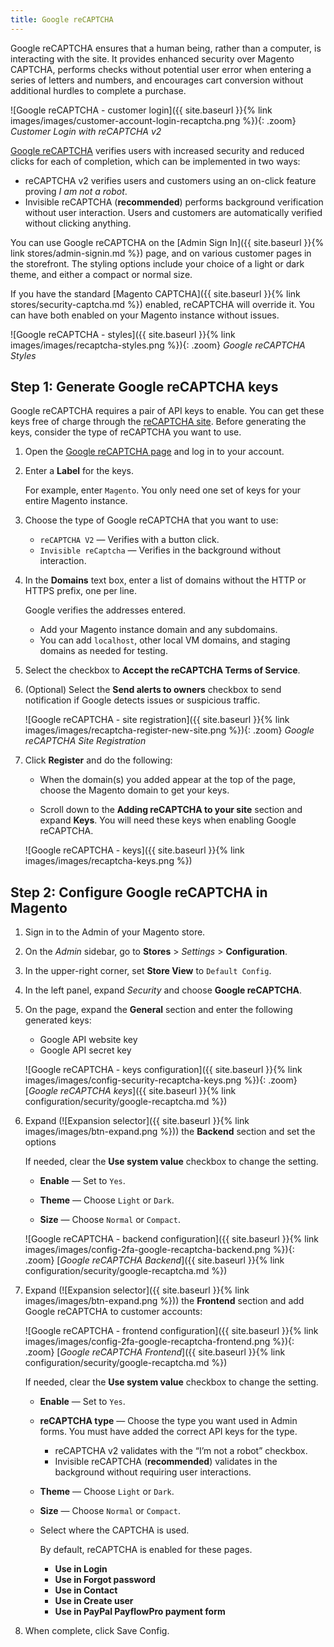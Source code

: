 ```yaml
---
title: Google reCAPTCHA
---
```


Google reCAPTCHA ensures that a human being, rather than a computer, is interacting with the site. It provides enhanced security over Magento CAPTCHA, performs checks without potential user error when entering a series of letters and numbers, and encourages cart conversion without additional hurdles to complete a purchase.

![Google reCAPTCHA - customer login]({{ site.baseurl }}{% link images/images/customer-account-login-recaptcha.png %}){: .zoom}
_Customer Login with reCAPTCHA v2_

[Google reCAPTCHA][1] verifies users with increased security and reduced clicks for each of completion, which can be implemented in two ways:

- reCAPTCHA v2 verifies users and customers using an on-click feature proving _I am not a robot_.
- Invisible reCAPTCHA (**recommended**) performs background verification without user interaction. Users and customers are automatically verified without clicking anything.

You can use Google reCAPTCHA on the [Admin Sign In]({{ site.baseurl }}{% link stores/admin-signin.md %}) page, and on various customer pages in the storefront. The styling options include your choice of a light or dark theme, and either a compact or normal size.

If you have the standard [Magento CAPTCHA]({{ site.baseurl }}{% link stores/security-captcha.md %}) enabled, reCAPTCHA will override it. You can have both enabled on your Magento instance without issues.

![Google reCAPTCHA - styles]({{ site.baseurl }}{% link images/images/recaptcha-styles.png %}){: .zoom}
_Google reCAPTCHA Styles_

## Step 1: Generate Google reCAPTCHA keys

Google reCAPTCHA requires a pair of API keys to enable. You can get these keys free of charge through the [reCAPTCHA site][2]. Before generating the keys, consider the type of reCAPTCHA you want to use.

1. Open the [Google reCAPTCHA page][2] and log in to your account.

1. Enter a **Label** for the keys.

   For example, enter `Magento`. You only need one set of keys for your entire Magento instance.

1. Choose the type of Google reCAPTCHA that you want to use:

    - `reCAPTCHA V2` — Verifies with a button click.
    - `Invisible reCaptcha` — Verifies in the background without interaction.

1. In the **Domains** text box, enter a list of domains without the HTTP or HTTPS prefix, one per line.

   Google verifies the addresses entered.

    - Add your Magento instance domain and any subdomains.
    - You can add `localhost`, other local VM domains, and staging domains as needed for testing.

1. Select the checkbox to **Accept the reCAPTCHA Terms of Service**.

1. (Optional) Select the **Send alerts to owners** checkbox to send notification if Google detects issues or suspicious traffic.

    ![Google reCAPTCHA - site registration]({{ site.baseurl }}{% link images/images/recaptcha-register-new-site.png %}){: .zoom}
    _Google reCAPTCHA Site Registration_

1. Click **Register** and do the following:

    - When the domain(s) you added appear at the top of the page, choose the Magento domain to get your keys.

    - Scroll down to the **Adding reCAPTCHA to your site** section and expand **Keys**. You will need these keys when enabling Google reCAPTCHA.

    ![Google reCAPTCHA - keys]({{ site.baseurl }}{% link images/images/recaptcha-keys.png %})

## Step 2: Configure Google reCAPTCHA in Magento

1. Sign in to the Admin of your Magento store.

1. On the _Admin_ sidebar, go to **Stores** > _Settings_ > **Configuration**.

1. In the upper-right corner, set **Store View** to `Default Config`.

1. In the left panel, expand _Security_ and choose **Google reCAPTCHA**.

1. On the page, expand the **General** section and enter the following generated keys:

    - Google API website key
    - Google API secret key

    ![Google reCAPTCHA - keys configuration]({{ site.baseurl }}{% link images/images/config-security-recaptcha-keys.png %}){: .zoom}
    [_Google reCAPTCHA keys_]({{ site.baseurl }}{% link configuration/security/google-recaptcha.md %})

1. Expand (![Expansion selector]({{ site.baseurl }}{% link images/images/btn-expand.png %})) the **Backend** section and set the options

   If needed, clear the **Use system value** checkbox to change the setting.

    - **Enable** — Set to `Yes`.

    - **Theme** — Choose `Light` or `Dark`.

    - **Size** — Choose `Normal` or `Compact`.

    ![Google reCAPTCHA - backend configuration]({{ site.baseurl }}{% link images/images/config-2fa-google-recaptcha-backend.png %}){: .zoom}
    [_Google reCAPTCHA Backend_]({{ site.baseurl }}{% link configuration/security/google-recaptcha.md %})

1. Expand (![Expansion selector]({{ site.baseurl }}{% link images/images/btn-expand.png %})) the **Frontend** section and add Google reCAPTCHA to customer accounts:

    ![Google reCAPTCHA - frontend configuration]({{ site.baseurl }}{% link images/images/config-2fa-google-recaptcha-frontend.png %}){: .zoom}
    [_Google reCAPTCHA Frontend_]({{ site.baseurl }}{% link configuration/security/google-recaptcha.md %})

   If needed, clear the **Use system value** checkbox to change the setting.

    - **Enable** — Set to `Yes`.

    - **reCAPTCHA type** — Choose the type you want used in Admin forms. You must have added the correct API keys for the type.

        - reCAPTCHA v2 validates with the “I’m not a robot” checkbox.
        - Invisible reCAPTCHA (**recommended**) validates in the background without requiring user interactions.

    - **Theme** — Choose `Light` or `Dark`.

    - **Size** — Choose `Normal` or `Compact`.

    - Select where the CAPTCHA is used.
  
      By default, reCAPTCHA is enabled for these pages.

      - **Use in Login**
      - **Use in Forgot password**
      - **Use in Contact**
      - **Use in Create user**
      - **Use in PayPal PayflowPro payment form**

1. When complete, click <span class="btn">Save Config</span>.

[1]: https://www.google.com/recaptcha/intro/v3beta.html
[2]: https://www.google.com/recaptcha/admin

